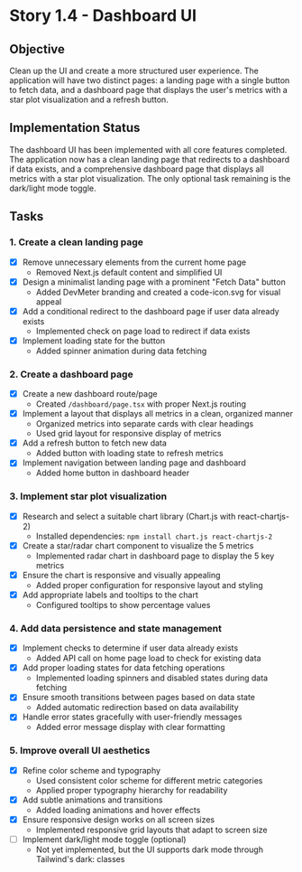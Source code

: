 # Story 1.4 - Dashboard UI

## Objective
Clean up the UI and create a more structured user experience. The application will have two distinct pages: a landing page with a single button to fetch data, and a dashboard page that displays the user's metrics with a star plot visualization and a refresh button.

## Implementation Status
The dashboard UI has been implemented with all core features completed. The application now has a clean landing page that redirects to a dashboard if data exists, and a comprehensive dashboard page that displays all metrics with a star plot visualization. The only optional task remaining is the dark/light mode toggle.

## Tasks

### 1. Create a clean landing page
- [x] Remove unnecessary elements from the current home page
  - Removed Next.js default content and simplified UI
- [x] Design a minimalist landing page with a prominent "Fetch Data" button
  - Added DevMeter branding and created a code-icon.svg for visual appeal
- [x] Add a conditional redirect to the dashboard page if user data already exists
  - Implemented check on page load to redirect if data exists
- [x] Implement loading state for the button
  - Added spinner animation during data fetching

### 2. Create a dashboard page
- [x] Create a new dashboard route/page
  - Created `/dashboard/page.tsx` with proper Next.js routing
- [x] Implement a layout that displays all metrics in a clean, organized manner
  - Organized metrics into separate cards with clear headings
  - Used grid layout for responsive display of metrics
- [x] Add a refresh button to fetch new data
  - Added button with loading state to refresh metrics
- [x] Implement navigation between landing page and dashboard
  - Added home button in dashboard header

### 3. Implement star plot visualization
- [x] Research and select a suitable chart library (Chart.js with react-chartjs-2)
  - Installed dependencies: `npm install chart.js react-chartjs-2`
- [x] Create a star/radar chart component to visualize the 5 metrics
  - Implemented radar chart in dashboard page to display the 5 key metrics
- [x] Ensure the chart is responsive and visually appealing
  - Added proper configuration for responsive layout and styling
- [x] Add appropriate labels and tooltips to the chart
  - Configured tooltips to show percentage values

### 4. Add data persistence and state management
- [x] Implement checks to determine if user data already exists
  - Added API call on home page load to check for existing data
- [x] Add proper loading states for data fetching operations
  - Implemented loading spinners and disabled states during data fetching
- [x] Ensure smooth transitions between pages based on data state
  - Added automatic redirection based on data availability
- [x] Handle error states gracefully with user-friendly messages
  - Added error message display with clear formatting

### 5. Improve overall UI aesthetics
- [x] Refine color scheme and typography
  - Used consistent color scheme for different metric categories
  - Applied proper typography hierarchy for readability
- [x] Add subtle animations and transitions
  - Added loading animations and hover effects
- [x] Ensure responsive design works on all screen sizes
  - Implemented responsive grid layouts that adapt to screen size
- [ ] Implement dark/light mode toggle (optional)
  - Not yet implemented, but the UI supports dark mode through Tailwind's dark: classes
